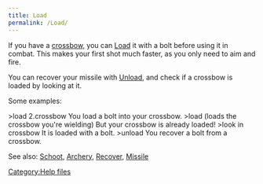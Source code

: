 ```yaml
---
title: Load
permalink: /Load/
---
```


If you have a [crossbow](crossbow "wikilink"), you can
[Load](Load "wikilink") it with a bolt before using it in combat. This
makes your first shot much faster, as you only need to aim and fire.

You can recover your missile with [Unload](Unload "wikilink"), and check
if a crossbow is loaded by looking at it.

Some examples:

\>load 2.crossbow You load a bolt into your crossbow. \>load (loads the
crossbow you're wielding) But your crossbow is already loaded! \>look in
crossbow It is loaded with a bolt. \>unload You recover a bolt from a
crossbow.

See also: [Schoot](Schoot "wikilink"), [Archery](Archery "wikilink"),
[Recover](Recover "wikilink"), [Missile](Missile "wikilink")

[Category:Help files](Category:Help_files "wikilink")